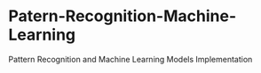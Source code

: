 # Patern-Recognition-Machine-Learning
Pattern Recognition and Machine Learning Models Implementation
